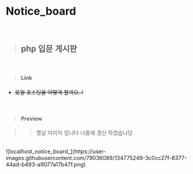 # Notice_board

<br/>

> ## **php 입문 게시판**

<br/>

> #### Link
  + ~~로컬 호스팅을 어떻게 할까요..!~~

<br/>

> #### Preview

>> 옜날 이미지 입니다 나중에 갱신 하겠습니당
<br/>
 ![localhost_notice_board_](https://user-images.githubusercontent.com/79036088/134775249-3c0cc27f-8377-44ad-b493-a9077a17b47f.png)
